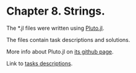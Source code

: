 # Chapter 8. Strings.

The *.jl files were written using [Pluto.jl](https://plutojl.org/).

The files contain task descriptions and solutions.

More info about Pluto.jl on [its github page](https://github.com/fonsp/Pluto.jl).

Link to [tasks descriptions](https://benlauwens.github.io/ThinkJulia.jl/latest/book.html#_exercises_9).
